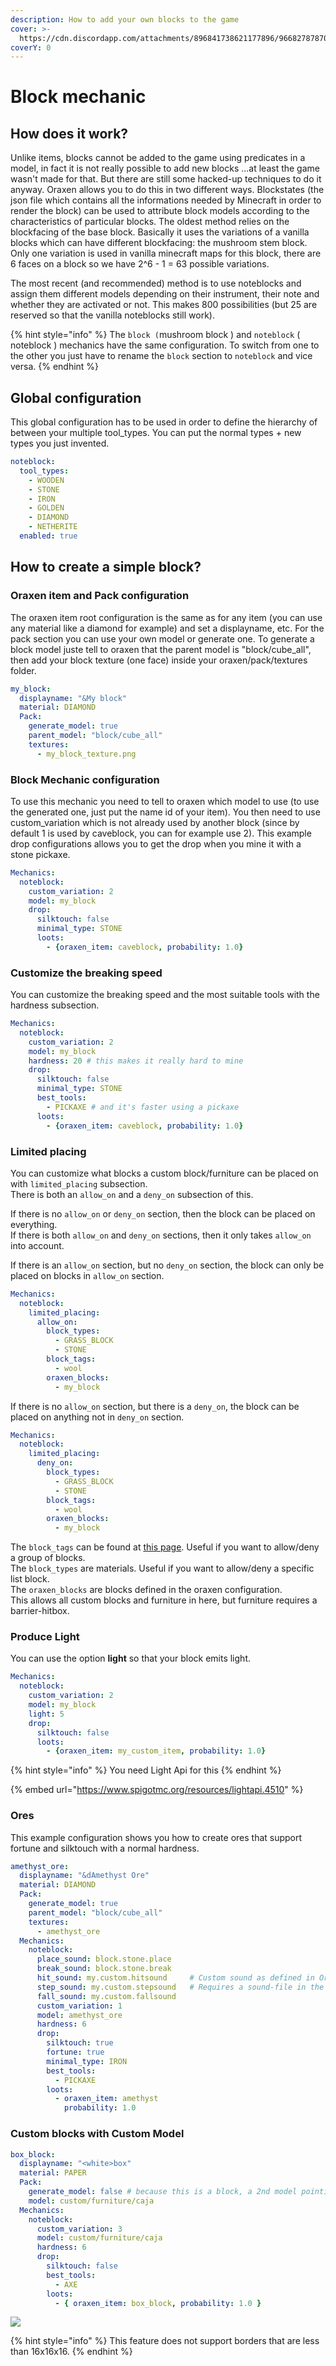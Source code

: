 ```yaml
---
description: How to add your own blocks to the game
cover: >-
  https://cdn.discordapp.com/attachments/896841738621177896/966827878706708560/unknown.png
coverY: 0
---
```


# Block mechanic

## How does it work?

Unlike items, blocks cannot be added to the game using predicates in a model, in fact it is not really possible to add new blocks ...at least the game wasn't made for that. But there are still some hacked-up techniques to do it anyway. Oraxen allows you to do this in two different ways. Blockstates (the json file which contains all the informations needed by Minecraft in order to render the block) can be used to attribute block models according to the characteristics of particular blocks. The oldest method  relies on the blockfacing of the base block. Basically it uses the variations of a vanilla blocks which can have different blockfacing: the mushroom stem block. Only one variation is used in vanilla minecraft maps for this block, there are 6 faces on a block so we have 2^6 - 1 = 63 possible variations.

The most recent (and recommended) method is to use noteblocks and assign them different models depending on their instrument, their note and whether they are activated or not. This makes 800 possibilities (but 25 are reserved so that the vanilla noteblocks still work).

{% hint style="info" %}
The `block (`mushroom block ) and `noteblock` ( noteblock ) mechanics have the same configuration. To switch from one to the other you just have to rename the `block` section to `noteblock` and vice versa.
{% endhint %}

## Global configuration

This global configuration has to be used in order to define the hierarchy of between your multiple tool\_types. You can put the normal types + new types you just invented.

```yaml
noteblock:
  tool_types:
    - WOODEN
    - STONE
    - IRON
    - GOLDEN
    - DIAMOND
    - NETHERITE
  enabled: true
```

## How to create a simple block?

### Oraxen item and Pack configuration

The oraxen item root configuration is the same as for any item (you can use any material like a diamond for example) and set a displayname, etc. For the pack section you can use your own model or generate one. To generate a block model juste tell to oraxen that the parent model  is "block/cube\_all", then add your block texture (one face) inside your oraxen/pack/textures folder.

```yaml
my_block:
  displayname: "&My block"
  material: DIAMOND
  Pack:
    generate_model: true
    parent_model: "block/cube_all"
    textures:
      - my_block_texture.png
```

### Block Mechanic configuration

To use this mechanic you need to tell to oraxen which model to use (to use the generated one, just put the name id of your item). You then need to use custom\_variation which is not already used by another block (since by default 1 is used by caveblock, you can for example use 2). This example drop configurations allows you to get the drop when you mine it with a stone pickaxe.

```yaml
Mechanics:
  noteblock:
    custom_variation: 2
    model: my_block
    drop:
      silktouch: false 
      minimal_type: STONE
      loots:
        - {oraxen_item: caveblock, probability: 1.0}
```

### Customize the breaking speed

You can customize the breaking speed and the most suitable tools with the hardness subsection.

```yaml
Mechanics:
  noteblock:
    custom_variation: 2
    model: my_block
    hardness: 20 # this makes it really hard to mine
    drop:
      silktouch: false 
      minimal_type: STONE
      best_tools:
        - PICKAXE # and it's faster using a pickaxe
      loots:
        - {oraxen_item: caveblock, probability: 1.0}
```

### Limited placing
You can customize what blocks a custom block/furniture can be placed on with `limited_placing` subsection.  
There is both an `allow_on` and a `deny_on` subsection of this.  

If there is no `allow_on` or `deny_on` section, then the block can be placed on everything.  
If there is both `allow_on` and `deny_on` sections, then it only takes `allow_on` into account.  

If there is an `allow_on` section, but no `deny_on` section, the block can only be placed on blocks in `allow_on` section.
```yaml
Mechanics:
  noteblock:
    limited_placing:
      allow_on:
        block_types:
          - GRASS_BLOCK
          - STONE
        block_tags:
          - wool
        oraxen_blocks:
          - my_block
```
If there is no `allow_on` section, but there is a `deny_on`, the block can be placed on anything not in `deny_on` section.
```yaml
Mechanics:
  noteblock:
    limited_placing:
      deny_on:
        block_types:
          - GRASS_BLOCK
          - STONE
        block_tags:
          - wool
        oraxen_blocks:
          - my_block
```
The `block_tags` can be found at [this page](https://minecraft.fandom.com/wiki/Tag#Block_tags). Useful if you want to allow/deny a group of blocks.  
The `block_types` are materials. Useful if you want to allow/deny a specific list block.  
The `oraxen_blocks` are blocks defined in the oraxen configuration.  
This allows all custom blocks and furniture in here, but furniture requires a barrier-hitbox.

### Produce Light

You can use the option **light** so that your block emits light.&#x20;

```yaml
Mechanics:
  noteblock:
    custom_variation: 2
    model: my_block
    light: 5
    drop:
      silktouch: false 
      loots:
        - {oraxen_item: my_custom_item, probability: 1.0}
```

{% hint style="info" %}
You need Light Api for this
{% endhint %}

{% embed url="https://www.spigotmc.org/resources/lightapi.4510" %}

### Ores

This example configuration shows you how to create ores that support fortune and silktouch with a normal hardness.

```yaml
amethyst_ore:
  displayname: "&dAmethyst Ore"
  material: DIAMOND
  Pack:
    generate_model: true
    parent_model: "block/cube_all"
    textures:
      - amethyst_ore
  Mechanics:
    noteblock:
      place_sound: block.stone.place
      break_sound: block.stone.break
      hit_sound: my.custom.hitsound     # Custom sound as defined in Oraxen/sound.yml
      step_sound: my.custom.stepsound   # Requires a sound-file in the Oraxen/pack-folder aswell
      fall_sound: my.custom.fallsound
      custom_variation: 1
      model: amethyst_ore
      hardness: 6
      drop:
        silktouch: true
        fortune: true
        minimal_type: IRON
        best_tools:
          - PICKAXE
        loots:
          - oraxen_item: amethyst
            probability: 1.0
```

### Custom blocks with Custom Model

```yaml
box_block:
  displayname: "<white>box"
  material: PAPER
  Pack:
    generate_model: false # because this is a block, a 2nd model pointing to specified one will be generated anyway
    model: custom/furniture/caja
  Mechanics:
    noteblock:
      custom_variation: 3
      model: custom/furniture/caja
      hardness: 6
      drop:
        silktouch: false 
        best_tools:
          - AXE
        loots:
          - { oraxen_item: box_block, probability: 1.0 }
```

![](https://cdn.discordapp.com/attachments/958524021035647046/961362589735088178/unknown.png)

{% hint style="info" %}
This feature does not support borders that are less than 16x16x16.
{% endhint %}
